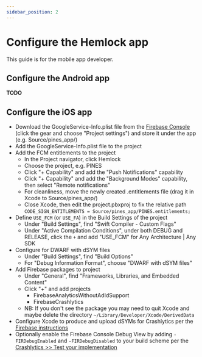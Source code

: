 ```yaml
---
sidebar_position: 2
---
```

# Configure the Hemlock app

This guide is for the mobile app developer.

## Configure the Android app

**TODO**

## Configure the iOS app

* Download the GoogleService-Info.plist file from the [Firebase Console](https://console.firebase.google.com/) (click the gear and choose "Project settings") and store it under the app (e.g. Source/pines_app/)
* Add the GoogleService-Info.plist file to the project
* Add the FCM entitlements to the project
  * In the Project navigator, click Hemlock
  * Choose the project, e.g. PINES
  * Click "+ Capability" and add the "Push Notifications" capability
  * Click "+ Capability" and add the "Background Modes" capability, then select "Remote notifications"
  * For cleanliness, move the newly created .entitlements file (drag it in Xcode to Source/pines_app/)
  * Close Xcode, then edit the project.pbxproj to fix the relative path `CODE_SIGN_ENTITLEMENTS = Source/pines_app/PINES.entitlements;`
* Define `USE_FCM` (or `USE_FA`) in the Build Settings of the project
  * Under "Build Settings", find "Swift Compiler - Custom Flags"
  * Under "Active Compilation Conditions", under both DEBUG and RELEASE, click the `+` and add "USE_FCM" for Any Architecture | Any SDK
* Configure for DWARF with dSYM files
  * Under "Build Settings", find "Build Options"
  * For "Debug Information Format", choose "DWARF with dSYM files"
* Add Firebase packages to project
  * Under "General", find "Frameworks, Libraries, and Embedded Content"
  * Click "+" and add projects
    - FirebaseAnalyticsWithoutAdIdSupport
    - FirebaseCrashlytics
  * NB: If you don't see the package you may need to quit Xcode and maybe delete the directory `~/Library/Developer/Xcode/DerivedData`
* Configure Xcode to produce and upload dSYMs for Crashlytics per the [Firebase instructions](https://firebase.google.com/docs/crashlytics/get-started?platform=ios#set-up-dsym-uploading)
* Optionally enable the Firebase Console Debug View by adding `-FIRDebugEnabled` and `-FIRDebugDisabled` to your build scheme per the [Crashlytics >> Test your implementation](https://firebase.google.com/docs/crashlytics/test-implementation?platform=ios)
